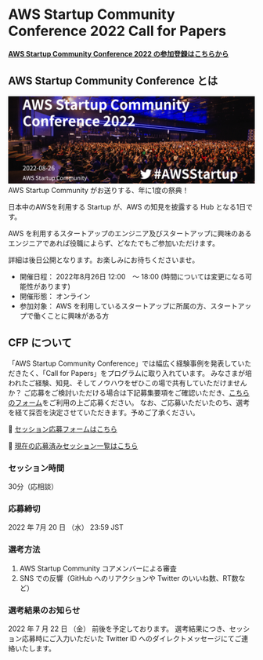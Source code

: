 # AWS Startup Community Conference 2022 Call for Papers

[**AWS Startup Community Conference 2022 の参加登録はこちらから**](https://aws-startup-community.connpass.com/event/247548/)

## AWS Startup Community Conference とは

![](/cover.png)
AWS Startup Community がお送りする、年に1度の祭典！

日本中のAWSを利用する Startup が、AWS の知見を披露する Hub となる1日です。

AWS を利用するスタートアップのエンジニア及びスタートアップに興味のあるエンジニアであれば役職によらず、どなたでもご参加いただけます。

詳細は後日公開となります。お楽しみにお待ちくださいませ。

- 開催日程： 2022年8月26日 12:00　～ 18:00 (時間については変更になる可能性があります)
- 開催形態： オンライン
- 参加対象： AWS を利用しているスタートアップに所属の方、スタートアップで働くことに興味がある方

## CFP について

「AWS Startup Community Conference」では幅広く経験事例を発表していただきたく、「Call for Papers」をプログラムに取り入れています。 みなさまが培われたご経験、知見、そしてノウハウをぜひこの場で共有していただけませんか？ ご応募をご検討いただける場合は下記募集要項をご確認いただき、[こちらのフォーム](https://github.com/aws-startup-community/aws-startup-community-conference-2022-cfp/issues/new?assignees=sumi-biztech%2Ckzk-maeda%2Cisasenth%2Cxhiroga&labels=cfp&template=cfp.yml&title=%3C%E3%82%BB%E3%83%83%E3%82%B7%E3%83%A7%E3%83%B3%E3%82%BF%E3%82%A4%E3%83%88%E3%83%AB%E3%82%92%E6%9C%80%E5%A4%A740%E6%96%87%E5%AD%97%E7%A8%8B%E5%BA%A6%E3%81%A7%E8%A8%98%E5%85%A5%E3%81%97%E3%81%A6%E3%81%8F%E3%81%A0%E3%81%95%E3%81%84%3E)をご利用の上ご応募ください。 なお、ご応募いただいたのち、選考を経て採否を決定させていただきます。予めご了承ください。

📝 [セッション応募フォームはこちら](https://github.com/aws-startup-community/aws-startup-community-conference-2022-cfp/issues/new?assignees=sumi-biztech%2Ckzk-maeda%2Cisasenth%2Cxhiroga&labels=cfp&template=cfp.yml&title=%3C%E3%82%BB%E3%83%83%E3%82%B7%E3%83%A7%E3%83%B3%E3%82%BF%E3%82%A4%E3%83%88%E3%83%AB%E3%82%92%E6%9C%80%E5%A4%A740%E6%96%87%E5%AD%97%E7%A8%8B%E5%BA%A6%E3%81%A7%E8%A8%98%E5%85%A5%E3%81%97%E3%81%A6%E3%81%8F%E3%81%A0%E3%81%95%E3%81%84%3E)

🚀 [現在の応募済みセッション一覧はこちら](https://github.com/aws-startup-community/aws-startup-community-conference-2022-cfp/issues)

### セッション時間

30分（応相談）

### 応募締切

2022 年 7月 20 日 （水） 23:59 JST

### 選考方法

1. AWS Startup Community コアメンバーによる審査
1. SNS での反響（GitHub へのリアクションや Twitter のいいね数、RT数など）

### 選考結果のお知らせ

2022 年 7 月 22 日 （金） 前後を予定しております。
選考結果につき、セッション応募時にご入力いただいた Twitter ID へのダイレクトメッセージにてご連絡いたします。
